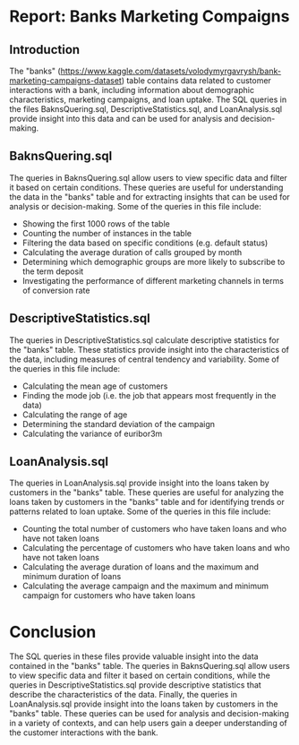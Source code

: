 # Report: Banks Marketing Compaigns

## Introduction
The "banks" (https://www.kaggle.com/datasets/volodymyrgavrysh/bank-marketing-campaigns-dataset) table contains data related to customer interactions with a bank, including information about demographic characteristics, marketing campaigns, and loan uptake. The SQL queries in the files BaknsQuering.sql, DescriptiveStatistics.sql, and LoanAnalysis.sql provide insight into this data and can be used for analysis and decision-making.

## BaknsQuering.sql
The queries in BaknsQuering.sql allow users to view specific data and filter it based on certain conditions. These queries are useful for understanding the data in the "banks" table and for extracting insights that can be used for analysis or decision-making. Some of the queries in this file include:

* Showing the first 1000 rows of the table
* Counting the number of instances in the table
* Filtering the data based on specific conditions (e.g. default status)
* Calculating the average duration of calls grouped by month
* Determining which demographic groups are more likely to subscribe to the term deposit
* Investigating the performance of different marketing channels in terms of conversion rate

## DescriptiveStatistics.sql
The queries in DescriptiveStatistics.sql calculate descriptive statistics for the "banks" table. These statistics provide insight into the characteristics of the data, including measures of central tendency and variability. Some of the queries in this file include:

* Calculating the mean age of customers
* Finding the mode job (i.e. the job that appears most frequently in the data)
* Calculating the range of age
* Determining the standard deviation of the campaign
* Calculating the variance of euribor3m

## LoanAnalysis.sql
The queries in LoanAnalysis.sql provide insight into the loans taken by customers in the "banks" table. These queries are useful for analyzing the loans taken by customers in the "banks" table and for identifying trends or patterns related to loan uptake. Some of the queries in this file include:

* Counting the total number of customers who have taken loans and who have not taken loans
* Calculating the percentage of customers who have taken loans and who have not taken loans
* Calculating the average duration of loans and the maximum and minimum duration of loans
* Calculating the average campaign and the maximum and minimum campaign for customers who have taken loans

# Conclusion
The SQL queries in these files provide valuable insight into the data contained in the "banks" table. The queries in BaknsQuering.sql allow users to view specific data and filter it based on certain conditions, while the queries in DescriptiveStatistics.sql provide descriptive statistics that describe the characteristics of the data. Finally, the queries in LoanAnalysis.sql provide insight into the loans taken by customers in the "banks" table. These queries can be used for analysis and decision-making in a variety of contexts, and can help users gain a deeper understanding of the customer interactions with the bank.
